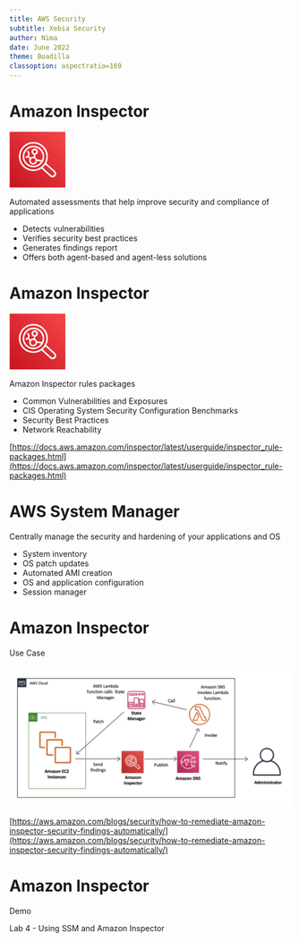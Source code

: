 ```yaml
---
title: AWS Security
subtitle: Xebia Security
author: Nima
date: June 2022
theme: Boadilla
classoption: aspectratio=169
---
```


# Amazon Inspector

![](../resources/images/aws_inspector_small.svg)

Automated assessments that help improve security and compliance of applications

- Detects vulnerabilities
- Verifies security best practices
- Generates findings report
- Offers both agent-based and agent-less solutions

<!--

Amazon Inspector is an automated security assessment service that helps improve the security and compliance of applications deployed on AWS. Amazon Inspector automatically assesses applications for vulnerabilities or deviations from best practices. After performing an assessment, Amazon Inspector produces a detailed list of security findings prioritized by level of severity. These findings can be reviewed directly or as part of detailed assessment reports which are available via the Amazon Inspector console or API. Amazon Inspector is an agent-based service where you deploy the Amazon Inspector agent on the Amazon EC2 Instances running the applications you want to assess.

Amazon Inspector also offers agentless network assessments with the Network Reachability rules package, which identifies ports and services on your Amazon EC2 instances that are accessible from outside your VPC.

-->

# Amazon Inspector

![](../resources/images/aws_inspector_small.svg)

Amazon Inspector rules packages

- Common Vulnerabilities and Exposures
- CIS Operating System Security Configuration Benchmarks
- Security Best Practices
- Network Reachability

[https://docs.aws.amazon.com/inspector/latest/userguide/inspector_rule-packages.html](https://docs.aws.amazon.com/inspector/latest/userguide/inspector_rule-packages.html)

<!--
Described below are the Amazon Inspector rules packages currently available:

- Common Vulnerabilities and Exposures – The rules in this package help verify whether the EC2 instances in your assessment targets are exposed to common vulnerabilities and exposures (CVEs). Attacks can exploit unpatched vulnerabilities to compromise the confidentiality, integrity, or availability of your service or data. The CVE system provides a reference method for publicly known information security vulnerabilities and exposures. For more information, see https://cve.mitre.org

- CIS Operating System Security Configuration Benchmarks – The CIS Security Benchmarks program provides well-defined, un-biased and consensus-based industry best practices to help organizations assess and improve their security. AWS is a CIS Security Benchmarks Member company.

- Security Best Practices – The rules in this package help determine whether your systems are configured securely.

- Network Reachability – The rules in this package analyze your network configurations to find security vulnerabilities of your EC2 instances. The findings that Amazon Inspector generates also provide guidance about restricting access that is not secure. The findings generated by these rules show whether your ports are reachable from the internet through an internet gateway (including instances behind Application Load Balancers or Classic Load Balancers), a VPC peering connection, or a VPN through a virtual gateway. These findings also highlight network configurations that allow for potentially malicious access, such as mismanaged security groups, ACLs, IGWs, and so on.

For more information on Amazon Inspector Rules, see https://docs.aws.amazon.com/inspector/latest/userguide/inspector_rule-packages.html.

-->

# AWS System Manager

Centrally manage the security and hardening of your applications and OS

- System inventory
- OS patch updates
- Automated AMI creation
- OS and application configuration
- Session manager

<!-- 

AWS recommends centrally managing the security of your operating systems and applications running on EC2 instances in a single secure build repository. In doing so, you can develop configuration standards that address all known security vulnerabilities and are consistent with industry-accepted system-hardening standards. 

AWS Systems Manager (SSM) is a collection of capabilities that helps you automate management tasks such as collecting system inventory, applying operating system patches, automating the creation of AMIs, and configuring operating systems and applications at scale. Systems Manager lets you remotely and securely manage the configuration of your managed instances.

The Session Manager feature allows the user to secure and audit instance management without the need to open inbound ports, maintain bastion hosts, or manage SSH keys.

-->

# Amazon Inspector

Use Case 

![](../resources/images/aws_inspector_use_case.png)

[https://aws.amazon.com/blogs/security/how-to-remediate-amazon-inspector-security-findings-automatically/](https://aws.amazon.com/blogs/security/how-to-remediate-amazon-inspector-security-findings-automatically/)

<!-- 

As an AWS-built service, Amazon Inspector is designed to exchange data and interact with other core AWS services not only to identify potential security findings, but also to automate addressing those findings. Using Amazon Inspector with AWS Lambda allows you to automate certain security tasks. Even better, you can take actions on EC2 instances in response to Amazon Inspector findings by using Lambda to invoke Systems Manager. This enables you to take instance-specific actions based on issues that Amazon Inspector finds. Combining these capabilities allows you to build event-driven security automation to help better secure your AWS environment in near real time.

The slide illustrates a solution that automatically remediates findings generated by Amazon Inspector. To get started, you must first run an assessment and publish any security findings to an Amazon Simple Notification Service (Amazon SNS) topic. Then, you create an AWS Lambda function that is invoked by those notifications. Finally, the Lambda function examines the findings, and then implements the appropriate remediation based on the type of issue.




Here, there’s a common vulnerability and exposure (CVE) for a missing update and use AWS Lambda to call Systems Manager to update the instance via State Manager. However, this is just one use case and the underlying logic can be used for multiple cases such as software and application patching, kernel version updates, security permissions and roles changes, and configuration changes.

For more information on the solution displayed here, including configuration details, see
https://aws.amazon.com/blogs/security/how-to-remediate-amazon-inspector-security-findings-automatically/.

-->

# Amazon Inspector

Demo 

Lab 4 - Using SSM and Amazon Inspector